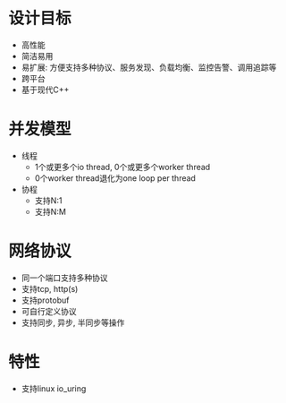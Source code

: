 
# 设计目标
- 高性能
- 简洁易用
- 易扩展: 方便支持多种协议、服务发现、负载均衡、监控告警、调用追踪等
- 跨平台
- 基于现代C++

# 并发模型
- 线程
    - 1个或更多个io thread, 0个或更多个worker thread
    - 0个worker thread退化为one loop per thread
- 协程
    - 支持N:1
    - 支持N:M

# 网络协议
- 同一个端口支持多种协议
- 支持tcp, http(s)
- 支持protobuf
- 可自行定义协议
- 支持同步, 异步, 半同步等操作

# 特性
- 支持linux io_uring
